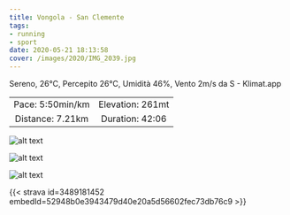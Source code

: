 ```yaml
---
title: Vongola - San Clemente
tags:
- running
- sport
date: 2020-05-21 18:13:58
cover: /images/2020/IMG_2039.jpg
---
```


Sereno, 26°C, Percepito 26°C, Umidità 46%, Vento 2m/s da S - Klimat.app

| | |
| :-: | :-: |
| Pace: 5:50min/km | Elevation: 261mt |
| Distance: 7.21km | Duration: 42:06 |

![alt text](/images/2020/IMG_2039.jpg "Vista dalla vetta")

![alt text](/images/2020/IMG_2040.jpg "La chiesa")


![alt text](/images/2020/20200521-activity-map.png "map")


{{< strava id=3489181452 embedId=52948b0e3943479d40e20a5d56602fec73db76c9 >}}
